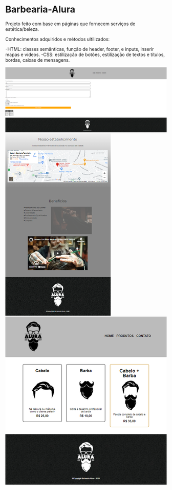 # Barbearia-Alura

Projeto feito com base em páginas que fornecem serviços de estética/beleza.

Conhecimentos adquiridos e métodos ultilizados:

-HTML: classes semânticas, função de header, footer, e inputs, inserir mapas e vídeos.
-CSS: estilização de botões, estilização de textos e títulos, bordas, caixas de mensagens.

![Pagina para contato/cadastro](https://github.com/Belfegorrr/Barbearia-Alura/blob/main/Barbearia/barbalura.png)
![mapas e vídeos add ao HTML](https://github.com/Belfegorrr/Barbearia-Alura/blob/main/Barbearia/barbhome.png)
![produtos oferecidos](https://github.com/Belfegorrr/Barbearia-Alura/blob/main/Barbearia/barbpro.png)

